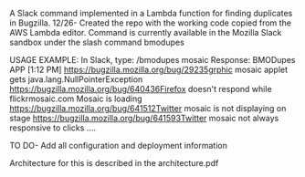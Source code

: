 A Slack command implemented in a Lambda function for finding duplicates in Bugzilla.
12/26- Created the repo with the working code copied from the AWS Lambda editor. 
Command is currently available in the Mozilla Slack sandbox under the slash command bmodupes

USAGE EXAMPLE:
In Slack, type:  /bmodupes mosaic
Response:
BMODupes APP [1:12 PM]
https://bugzilla.mozilla.org/bug/29235grphic mosaic applet gets java.lang.NullPointerException
https://bugzilla.mozilla.org/bug/640436Firefox doesn't respond while flickrmosaic.com Mosaic is loading
https://bugzilla.mozilla.org/bug/641512Twitter mosaic is not displaying on stage
https://bugzilla.mozilla.org/bug/641593Twitter mosaic not always responsive to clicks
....


TO DO- Add all configuration and deployment information

Architecture for this is described in the architecture.pdf
